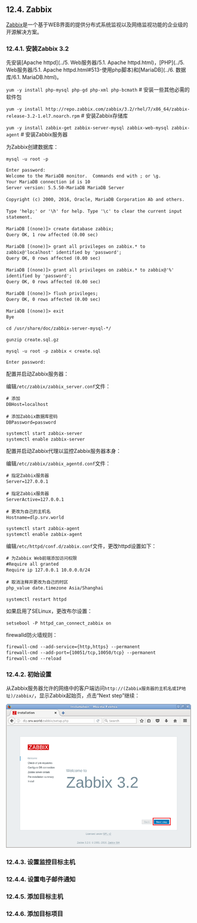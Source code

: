 ## 12.4. Zabbix

[Zabbix](http://www.zabbix.com/)是一个基于WEB界面的提供分布式系统监视以及网络监视功能的企业级的开源解决方案。

### 12.4.1. 安装Zabbix 3.2

先安装[Apache httpd](../5. Web服务器/5.1. Apache httpd.html)，[PHP](../5. Web服务器/5.1. Apache httpd.html#513-使用php脚本)和[MariaDB](../6. 数据库/6.1. MariaDB.html)。

`yum -y install php-mysql php-gd php-xml php-bcmath` # 安装一些其他必需的软件包

`yum -y install http://repo.zabbix.com/zabbix/3.2/rhel/7/x86_64/zabbix-release-3.2-1.el7.noarch.rpm` # 安装Zabbix存储库

`yum -y install zabbix-get zabbix-server-mysql zabbix-web-mysql zabbix-agent` # 安装Zabbix服务器

为Zabbix创建数据库：

`mysql -u root -p`

```
Enter password:
Welcome to the MariaDB monitor.  Commands end with ; or \g.
Your MariaDB connection id is 10
Server version: 5.5.50-MariaDB MariaDB Server

Copyright (c) 2000, 2016, Oracle, MariaDB Corporation Ab and others.

Type 'help;' or '\h' for help. Type '\c' to clear the current input statement.

MariaDB [(none)]> create database zabbix;
Query OK, 1 row affected (0.00 sec)

MariaDB [(none)]> grant all privileges on zabbix.* to zabbix@'localhost' identified by 'password';
Query OK, 0 rows affected (0.00 sec)

MariaDB [(none)]> grant all privileges on zabbix.* to zabbix@'%' identified by 'password';
Query OK, 0 rows affected (0.00 sec)

MariaDB [(none)]> flush privileges;
Query OK, 0 rows affected (0.00 sec)

MariaDB [(none)]> exit
Bye
```

`cd /usr/share/doc/zabbix-server-mysql-*/`

`gunzip create.sql.gz`

`mysql -u root -p zabbix < create.sql`

```
Enter password:
```

配置并启动Zabbix服务器：

编辑`/etc/zabbix/zabbix_server.conf`文件：

```
# 添加
DBHost=localhost

# 添加Zabbix数据库密码
DBPassword=password
```

```
systemctl start zabbix-server
systemctl enable zabbix-server
```

配置并启动Zabbix代理以监控Zabbix服务器本身：

编辑`/etc/zabbix/zabbix_agentd.conf`文件：

```
# 指定Zabbix服务器
Server=127.0.0.1

# 指定Zabbix服务器
ServerActive=127.0.0.1

# 更改为自己的主机名
Hostname=dlp.srv.world
```

```
systemctl start zabbix-agent
systemctl enable zabbix-agent
```

编辑`/etc/httpd/conf.d/zabbix.conf`文件，更改httpd设置如下：

```
# 为Zabbix Web前端添加访问权限
#Require all granted
Require ip 127.0.0.1 10.0.0.0/24

# 取消注释并更改为自己的时区
php_value date.timezone Asia/Shanghai
```

`systemctl restart httpd`

如果启用了SELinux，更改布尔设置：

`setsebool -P httpd_can_connect_zabbix on`

firewalld防火墙规则：

```
firewall-cmd --add-service={http,https} --permanent
firewall-cmd --add-port={10051/tcp,10050/tcp} --permanent
firewall-cmd --reload
```

### 12.4.2. 初始设置

从Zabbix服务器允许的网络中的客户端访问`http://(Zabbix服务器的主机名或IP地址)/zabbix/`，显示Zabbix起始页，点击“Next step”继续：

![zabbix-initial-setup1](../Contents/zabbix-initial-setup1.png)










### 12.4.3. 设置监控目标主机
### 12.4.4. 设置电子邮件通知
### 12.4.5. 添加目标主机
### 12.4.6. 添加目标项目














